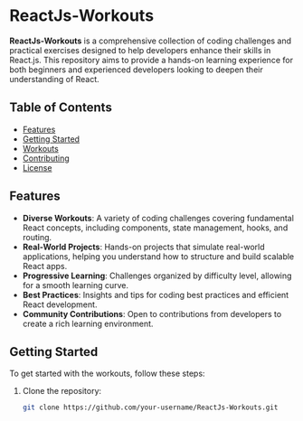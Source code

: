 # ReactJs-Workouts

**ReactJs-Workouts** is a comprehensive collection of coding challenges and practical exercises designed to help developers enhance their skills in React.js. This repository aims to provide a hands-on learning experience for both beginners and experienced developers looking to deepen their understanding of React.

## Table of Contents

- [Features](#features)
- [Getting Started](#getting-started)
- [Workouts](#workouts)
- [Contributing](#contributing)
- [License](#license)

## Features

- **Diverse Workouts**: A variety of coding challenges covering fundamental React concepts, including components, state management, hooks, and routing.
- **Real-World Projects**: Hands-on projects that simulate real-world applications, helping you understand how to structure and build scalable React apps.
- **Progressive Learning**: Challenges organized by difficulty level, allowing for a smooth learning curve.
- **Best Practices**: Insights and tips for coding best practices and efficient React development.
- **Community Contributions**: Open to contributions from developers to create a rich learning environment.

## Getting Started

To get started with the workouts, follow these steps:

1. Clone the repository:
   ```bash
   git clone https://github.com/your-username/ReactJs-Workouts.git

